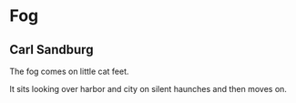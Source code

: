 # Fog
## Carl Sandburg
The fog comes
on little cat feet.

It sits looking
over harbor and city
on silent haunches
and then moves on.